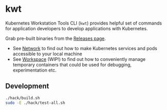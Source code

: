 # kwt

Kubernetes Workstation Tools CLI (`kwt`) provides helpful set of commands for application developers to develop applications with Kubernetes.

Grab pre-built binaries from the [Releases page](https://github.com/k14s/kwt/releases).

- See [Network](docs/network.md) to find out how to make Kubernetes services and pods accessible to your local machine
- See [Workspace](docs/workspace.md) (WIP!) to find out how to conveniently manage temporary containers that could be used for debugging, experimentation etc.

## Development

```bash
./hack/build.sh
sudo -E ./hack/test-all.sh
```
